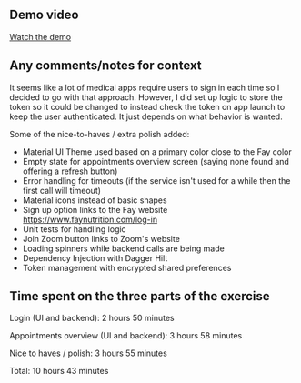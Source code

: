 ## Demo video

[Watch the demo](https://drive.google.com/file/d/16BHglKDaNSQjww9PGMlGHT3Fvla4rJsU/view?usp=sharing)

## Any comments/notes for context

It seems like a lot of medical apps require users to sign in each time so I decided to go with that 
approach. However, I did set up logic to store the token so it could be changed to instead check 
the token on app launch to keep the user authenticated. It just depends on what behavior is wanted.

Some of the nice-to-haves / extra polish added:

- Material UI Theme used based on a primary color close to the Fay color
- Empty state for appointments overview screen (saying none found and offering a refresh button)
- Error handling for timeouts (if the service isn't used for a while then the first call will timeout)
- Material icons instead of basic shapes
- Sign up option links to the Fay website https://www.faynutrition.com/log-in
- Unit tests for handling logic
- Join Zoom button links to Zoom's website
- Loading spinners while backend calls are being made
- Dependency Injection with Dagger Hilt
- Token management with encrypted shared preferences

## Time spent on the three parts of the exercise
Login (UI and backend): 2 hours 50 minutes

Appointments overview (UI and backend): 3 hours 58 minutes

Nice to haves / polish: 3 hours 55 minutes

Total: 10 hours 43 minutes
